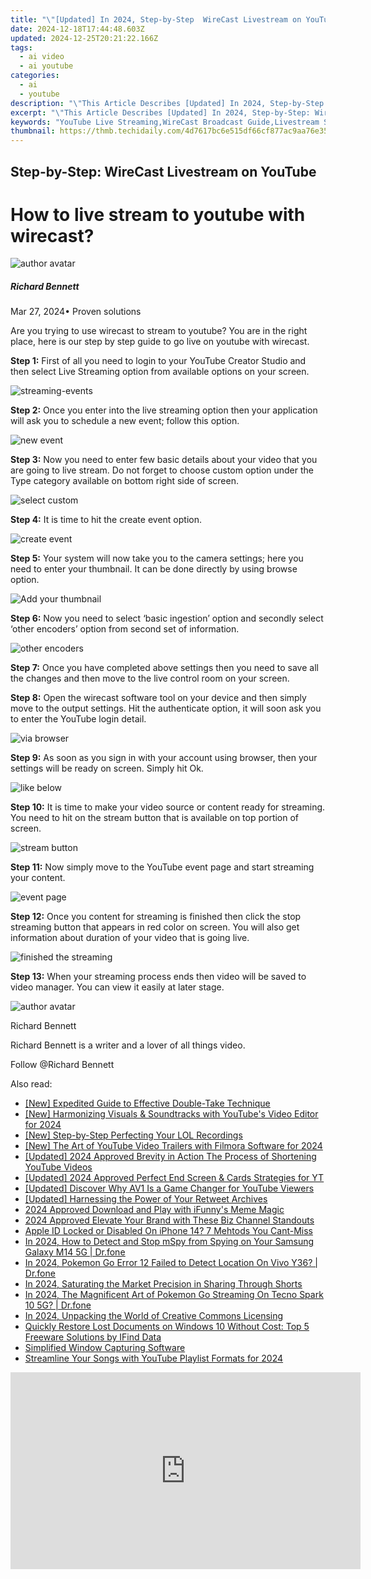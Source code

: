 ```yaml
---
title: "\"[Updated] In 2024, Step-by-Step  WireCast Livestream on YouTube\""
date: 2024-12-18T17:44:48.603Z
updated: 2024-12-25T20:21:22.166Z
tags:
  - ai video
  - ai youtube
categories:
  - ai
  - youtube
description: "\"This Article Describes [Updated] In 2024, Step-by-Step: WireCast Livestream on YouTube\""
excerpt: "\"This Article Describes [Updated] In 2024, Step-by-Step: WireCast Livestream on YouTube\""
keywords: "YouTube Live Streaming,WireCast Broadcast Guide,Livestream Setup YouTube,YouTube Streaming Tutorial,Professional Broadcasting Online,Integrating WireCast to YouTube,Enhancing Livestream Quality"
thumbnail: https://thmb.techidaily.com/4d7617bc6e515df66cf877ac9aa76e35a27d5b140b89f27b65013967fb63481d.jpg
---
```


## Step-by-Step: WireCast Livestream on YouTube

# How to live stream to youtube with wirecast?

![author avatar](https://images.wondershare.com/filmora/article-images/richard-bennett.jpg)

##### Richard Bennett

 Mar 27, 2024• Proven solutions

 Are you trying to use wirecast to stream to youtube? You are in the right place, here is our step by step guide to go live on youtube with wirecast.

**Step 1:** First of all you need to login to your YouTube Creator Studio and then select Live Streaming option from available options on your screen.

![streaming-events ](https://images.wondershare.com/filmora/article-images/streaming-events.jpg)

**Step 2:** Once you enter into the live streaming option then your application will ask you to schedule a new event; follow this option.

![new event ](https://images.wondershare.com/filmora/article-images/new-event.jpg)

**Step 3:** Now you need to enter few basic details about your video that you are going to live stream. Do not forget to choose custom option under the Type category available on bottom right side of screen.

![ select custom](https://images.wondershare.com/filmora/article-images/select-custom.jpg)

**Step 4:** It is time to hit the create event option.

![create event ](https://images.wondershare.com/filmora/article-images/create-event.jpg)

**Step 5:** Your system will now take you to the camera settings; here you need to enter your thumbnail. It can be done directly by using browse option.

![ Add your thumbnail](https://images.wondershare.com/filmora/article-images/add-your-thumbnail.jpg)

**Step 6:** Now you need to select ‘basic ingestion’ option and secondly select ‘other encoders’ option from second set of information.

![ other encoders](https://images.wondershare.com/filmora/article-images/other-encoders.jpg)

**Step 7:** Once you have completed above settings then you need to save all the changes and then move to the live control room on your screen.

**Step 8:** Open the wirecast software tool on your device and then simply move to the output settings. Hit the authenticate option, it will soon ask you to enter the YouTube login detail.

![via browser ](https://images.wondershare.com/filmora/article-images/via-browser.jpg)

**Step 9:** As soon as you sign in with your account using browser, then your settings will be ready on screen. Simply hit Ok.

![ like below ](https://images.wondershare.com/filmora/article-images/like-below.jpg)

**Step 10:** It is time to make your video source or content ready for streaming. You need to hit on the stream button that is available on top portion of screen.

![ stream button](https://images.wondershare.com/filmora/article-images/stream-button.jpg)

**Step 11:** Now simply move to the YouTube event page and start streaming your content.

![event page ](https://images.wondershare.com/filmora/article-images/event-page.jpg)

**Step 12:** Once you content for streaming is finished then click the stop streaming button that appears in red color on screen. You will also get information about duration of your video that is going live.

![finished the streaming ](https://images.wondershare.com/filmora/article-images/finished-the-streaming.jpg)

**Step 13:** When your streaming process ends then video will be saved to video manager. You can view it easily at later stage.

![author avatar](https://images.wondershare.com/filmora/article-images/richard-bennett.jpg)

Richard Bennett

Richard Bennett is a writer and a lover of all things video.

Follow @Richard Bennett

<ins class="adsbygoogle"
     style="display:block"
     data-ad-format="autorelaxed"
     data-ad-client="ca-pub-7571918770474297"
     data-ad-slot="1223367746"></ins>

<ins class="adsbygoogle"
     style="display:block"
     data-ad-client="ca-pub-7571918770474297"
     data-ad-slot="8358498916"
     data-ad-format="auto"
     data-full-width-responsive="true"></ins>

<span class="atpl-alsoreadstyle">Also read:</span>
<div><ul>
<li><a href="https://youtube-webster.techidaily.com/xpedited-guide-to-effective-double-take-technique/"><u>[New] Expedited Guide to Effective Double-Take Technique</u></a></li>
<li><a href="https://youtube-webster.techidaily.com/armonizing-visuals-and-soundtracks-with-youtubes-video-editor-for-2024/"><u>[New] Harmonizing Visuals & Soundtracks with YouTube's Video Editor for 2024</u></a></li>
<li><a href="https://digital-screen-recording.techidaily.com/new-step-by-step-perfecting-your-lol-recordings/"><u>[New] Step-by-Step Perfecting Your LOL Recordings</u></a></li>
<li><a href="https://youtube-webster.techidaily.com/he-art-of-youtube-video-trailers-with-filmora-software-for-2024/"><u>[New] The Art of YouTube Video Trailers with Filmora Software for 2024</u></a></li>
<li><a href="https://youtube-webster.techidaily.com/ed-2024-approved-brevity-in-action-the-process-of-shortening-youtube-videos/"><u>[Updated] 2024 Approved Brevity in Action The Process of Shortening YouTube Videos</u></a></li>
<li><a href="https://youtube-webster.techidaily.com/ed-2024-approved-perfect-end-screen-and-cards-strategies-for-yt/"><u>[Updated] 2024 Approved Perfect End Screen & Cards Strategies for YT</u></a></li>
<li><a href="https://youtube-sure.techidaily.com/ed-discover-why-av1-is-a-game-changer-for-youtube-viewers/"><u>[Updated] Discover Why AV1 Is a Game Changer for YouTube Viewers</u></a></li>
<li><a href="https://twitter-videos.techidaily.com/updated-harnessing-the-power-of-your-retweet-archives/"><u>[Updated] Harnessing the Power of Your Retweet Archives</u></a></li>
<li><a href="https://fox-info.techidaily.com/2024-approved-download-and-play-with-ifunnys-meme-magic/"><u>2024 Approved Download and Play with iFunny's Meme Magic</u></a></li>
<li><a href="https://youtube-webster.techidaily.com/approved-elevate-your-brand-with-these-biz-channel-standouts/"><u>2024 Approved Elevate Your Brand with These Biz Channel Standouts</u></a></li>
<li><a href="https://apple-account.techidaily.com/apple-id-locked-or-disabled-on-iphone-14-7-mehtods-you-cant-miss-by-drfone-ios/"><u>Apple ID Locked or Disabled On iPhone 14? 7 Mehtods You Cant-Miss</u></a></li>
<li><a href="https://location-social.techidaily.com/in-2024-how-to-detect-and-stop-mspy-from-spying-on-your-samsung-galaxy-m14-5g-drfone-by-drfone-virtual-android/"><u>In 2024, How to Detect and Stop mSpy from Spying on Your Samsung Galaxy M14 5G | Dr.fone</u></a></li>
<li><a href="https://change-location.techidaily.com/in-2024-pokemon-go-error-12-failed-to-detect-location-on-vivo-y36-drfone-by-drfone-virtual-android/"><u>In 2024, Pokemon Go Error 12 Failed to Detect Location On Vivo Y36? | Dr.fone</u></a></li>
<li><a href="https://youtube-webster.techidaily.com/24-saturating-the-market-precision-in-sharing-through-shorts/"><u>In 2024, Saturating the Market Precision in Sharing Through Shorts</u></a></li>
<li><a href="https://android-pokemon-go.techidaily.com/in-2024-the-magnificent-art-of-pokemon-go-streaming-on-tecno-spark-10-5g-drfone-by-drfone-virtual-android/"><u>In 2024, The Magnificent Art of Pokemon Go Streaming On Tecno Spark 10 5G? | Dr.fone</u></a></li>
<li><a href="https://youtube-webster.techidaily.com/24-unpacking-the-world-of-creative-commons-licensing/"><u>In 2024, Unpacking the World of Creative Commons Licensing</u></a></li>
<li><a href="https://win-wonderful.techidaily.com/quickly-restore-lost-documents-on-windows-10-without-cost-top-5-freeware-solutions-by-ifind-data/"><u>Quickly Restore Lost Documents on Windows 10 Without Cost: Top 5 Freeware Solutions by IFind Data</u></a></li>
<li><a href="https://screen-mirroring-recording.techidaily.com/simplified-window-capturing-software/"><u>Simplified Window Capturing Software</u></a></li>
<li><a href="https://youtube-webster.techidaily.com/mline-your-songs-with-youtube-playlist-formats-for-2024/"><u>Streamline Your Songs with YouTube Playlist Formats for 2024</u></a></li>
</ul></div>

<!-- affiliate ads begin -->
<iframe width="560" height="315" src="https://www.youtube.com/embed/YZma8PBO0D8?si=9-qQgGVTuChYd27a" title="YouTube video player" frameborder="0" allow="accelerometer; autoplay; clipboard-write; encrypted-media; gyroscope; picture-in-picture; web-share" referrerpolicy="strict-origin-when-cross-origin" allowfullscreen></iframe>
<!-- affiliate ads end -->

